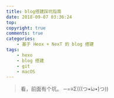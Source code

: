 ```yaml
---
title: blog搭建踩坑指南
date: 2018-09-07 03:36:24
top:
copyright: true
comments: true
categories:
    - 基于 Heox + NexT 的 blog 搭建
tags: 
    - hexo
    - blog 搭建
    - git
    - macOS
---
```

> 看，前面有个坑。    ─=≡Σ(((つ•̀ω•́)つ))
